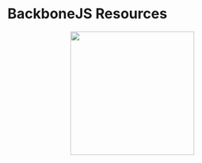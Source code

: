 # BackboneJS Resources

<div align="center">
	<code><img height="250" src="https://backbonejs.org/docs/images/backbone.png"></code>
</div>